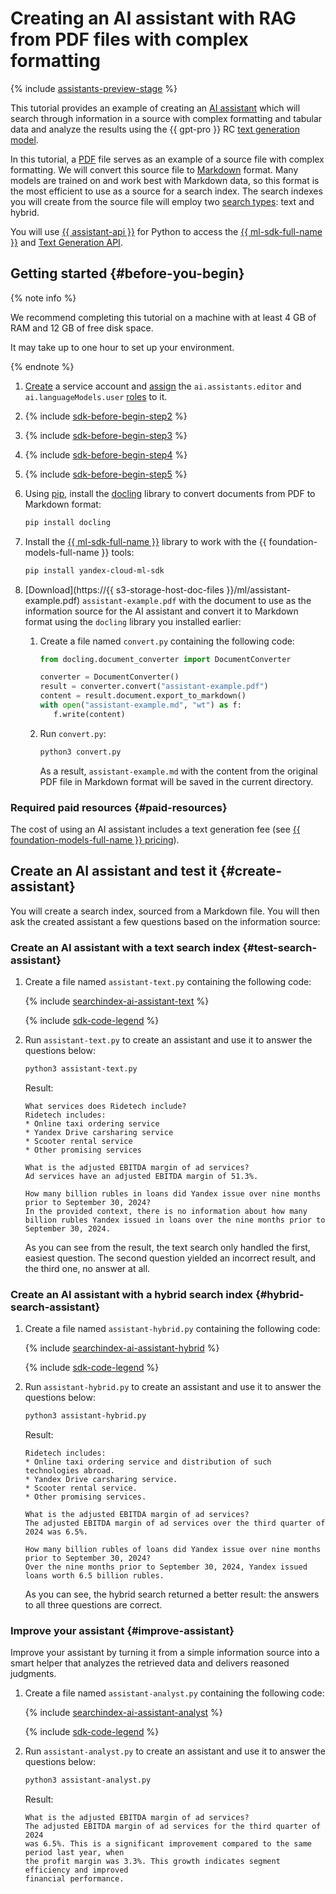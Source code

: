 # Creating an AI assistant with RAG from PDF files with complex formatting

{% include [assistants-preview-stage](../../_includes/ai-studio/assistants-preview-stage.md) %}

This tutorial provides an example of creating an [AI assistant](../../ai-studio/concepts/assistant/index.md) which will search through information in a source with complex formatting and tabular data and analyze the results using the {{ gpt-pro }} RC [text generation model](../../ai-studio/concepts/generation/models.md).

In this tutorial, a [PDF](https://en.wikipedia.org/wiki/PDF) file serves as an example of a source file with complex formatting. We will convert this source file to [Markdown](https://en.wikipedia.org/wiki/Markdown) format. Many models are trained on and work best with Markdown data, so this format is the most efficient to use as a source for a search index. The search indexes you will create from the source file will employ two [search types](../../ai-studio/concepts/assistant/search-index.md#search-types): text and hybrid.

You will use [{{ assistant-api }}](../../ai-studio/assistants/api-ref/index.md) for Python to access the [{{ ml-sdk-full-name }}](../../ai-studio/sdk/index.md) and [Text Generation API](../../ai-studio/text-generation/api-ref/index.md).


## Getting started {#before-you-begin}

{% note info %}

We recommend completing this tutorial on a machine with at least 4 GB of RAM and 12 GB of free disk space.

It may take up to one hour to set up your environment.

{% endnote %}

1. [Create](../../iam/operations/sa/create.md) a service account and [assign](../../iam/operations/sa/assign-role-for-sa.md) the `ai.assistants.editor` and `ai.languageModels.user` [roles](../../ai-studio/security/index.md#service-roles) to it.
1. {% include [sdk-before-begin-step2](../../_includes/ai-studio/sdk-before-begin-step2.md) %}
1. {% include [sdk-before-begin-step3](../../_includes/ai-studio/sdk-before-begin-step3.md) %}
1. {% include [sdk-before-begin-step4](../../_includes/ai-studio/sdk-before-begin-step4.md) %}
1. {% include [sdk-before-begin-step5](../../_includes/ai-studio/sdk-before-begin-step5.md) %}
1. Using [pip](https://pypi.org/project/pip/), install the [docling](https://github.com/DS4SD/docling) library to convert documents from PDF to Markdown format:

    ```bash
    pip install docling
    ```

1. Install the [{{ ml-sdk-full-name }}](https://github.com/yandex-cloud/yandex-cloud-ml-sdk) library to work with the {{ foundation-models-full-name }} tools:

    ```bash
    pip install yandex-cloud-ml-sdk
    ```

1. [Download](https://{{ s3-storage-host-doc-files }}/ml/assistant-example.pdf) `assistant-example.pdf` with the document to use as the information source for the AI assistant and convert it to Markdown format using the `docling` library you installed earlier:

    1. Create a file named `convert.py` containing the following code:

        ```python
        from docling.document_converter import DocumentConverter

        converter = DocumentConverter()
        result = converter.convert("assistant-example.pdf")
        content = result.document.export_to_markdown()
        with open("assistant-example.md", "wt") as f:
           f.write(content)
        ```

    1. Run `convert.py`:

        ```bash
        python3 convert.py
        ```

        As a result, `assistant-example.md` with the content from the original PDF file in Markdown format will be saved in the current directory.


### Required paid resources {#paid-resources}

The cost of using an AI assistant includes a text generation fee (see [{{ foundation-models-full-name }} pricing](../../ai-studio/pricing.md)).


## Create an AI assistant and test it {#create-assistant}

You will create a search index, sourced from a Markdown file. You will then ask the created assistant a few questions based on the information source:


### Create an AI assistant with a text search index {#test-search-assistant}

1. Create a file named `assistant-text.py` containing the following code:

    {% include [searchindex-ai-assistant-text](../../_includes/ai-studio/assistants/searchindex-ai-assistant-text.md) %}

    {% include [sdk-code-legend](../../_includes/ai-studio/assistants/sdk-code-legend.md) %}

1. Run `assistant-text.py` to create an assistant and use it to answer the questions below:

    ```bash
    python3 assistant-text.py
    ```

    Result:

    ```text
    What services does Ridetech include?
    Ridetech includes:
    * Online taxi ordering service
    * Yandex Drive carsharing service
    * Scooter rental service
    * Other promising services

    What is the adjusted EBITDA margin of ad services?
    Ad services have an adjusted EBITDA margin of 51.3%.

    How many billion rubles in loans did Yandex issue over nine months prior to September 30, 2024?
    In the provided context, there is no information about how many billion rubles Yandex issued in loans over the nine months prior to September 30, 2024.
    ```

    As you can see from the result, the text search only handled the first, easiest question. The second question yielded an incorrect result, and the third one, no answer at all.

### Create an AI assistant with a hybrid search index {#hybrid-search-assistant}

1. Create a file named `assistant-hybrid.py` containing the following code:

    {% include [searchindex-ai-assistant-hybrid](../../_includes/ai-studio/assistants/searchindex-ai-assistant-hybrid.md) %}

    {% include [sdk-code-legend](../../_includes/ai-studio/assistants/sdk-code-legend.md) %}

1. Run `assistant-hybrid.py` to create an assistant and use it to answer the questions below:

    ```bash
    python3 assistant-hybrid.py
    ```

    Result:

    ```text
    Ridetech includes:
    * Online taxi ordering service and distribution of such technologies abroad.
    * Yandex Drive carsharing service.
    * Scooter rental service.
    * Other promising services.

    What is the adjusted EBITDA margin of ad services?
    The adjusted EBITDA margin of ad services over the third quarter of 2024 was 6.5%.

    How many billion rubles of loans did Yandex issue over nine months prior to September 30, 2024?
    Over the nine months prior to September 30, 2024, Yandex issued loans worth 6.5 billion rubles.
    ```

    As you can see, the hybrid search returned a better result: the answers to all three questions are correct.


### Improve your assistant {#improve-assistant}

Improve your assistant by turning it from a simple information source into a smart helper that analyzes the retrieved data and delivers reasoned judgments.

1. Create a file named `assistant-analyst.py` containing the following code:

    {% include [searchindex-ai-assistant-analyst](../../_includes/ai-studio/assistants/searchindex-ai-assistant-analyst.md) %}

    {% include [sdk-code-legend](../../_includes/ai-studio/assistants/sdk-code-legend.md) %}

1. Run `assistant-analyst.py` to create an assistant and use it to answer the questions below:

    ```bash
    python3 assistant-analyst.py
    ```

    Result:

    ```text
    What is the adjusted EBITDA margin of ad services?
    The adjusted EBITDA margin of ad services for the third quarter of 2024
    was 6.5%. This is a significant improvement compared to the same period last year, when
    the profit margin was 3.3%. This growth indicates segment efficiency and improved
    financial performance.
    ```